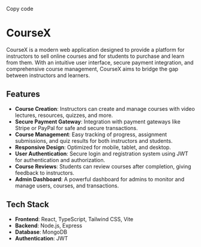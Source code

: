 Copy code
# CourseX

CourseX is a modern web application designed to provide a platform for instructors to sell online courses and for students to purchase and learn from them. With an intuitive user interface, secure payment integration, and comprehensive course management, CourseX aims to bridge the gap between instructors and learners.

## Features

- **Course Creation**: Instructors can create and manage courses with video lectures, resources, quizzes, and more.
- **Secure Payment Gateway**: Integration with payment gateways like Stripe or PayPal for safe and secure transactions.
- **Course Management**: Easy tracking of progress, assignment submissions, and quiz results for both instructors and students.
- **Responsive Design**: Optimized for mobile, tablet, and desktop.
- **User Authentication**: Secure login and registration system using JWT for authentication and authorization.
- **Course Reviews**: Students can review courses after completion, giving feedback to instructors.
- **Admin Dashboard**: A powerful dashboard for admins to monitor and manage users, courses, and transactions.

## Tech Stack

- **Frontend**: React, TypeScript, Tailwind CSS, Vite
- **Backend**: Node.js, Express
- **Database**: MongoDB
- **Authentication**: JWT
